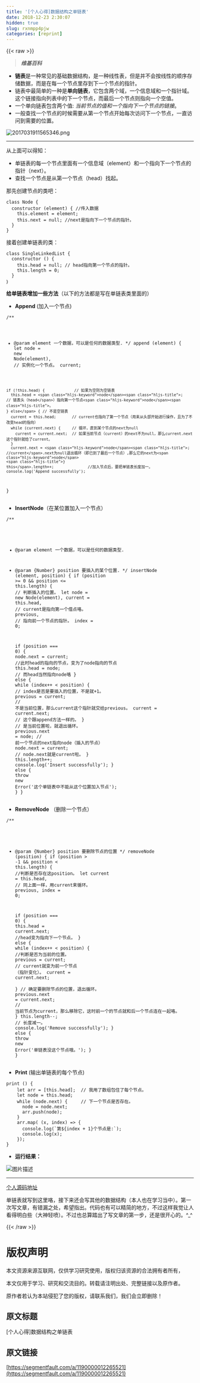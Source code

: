 ```yaml
---
title: '[个人心得]数据结构之单链表' 
date: 2018-12-23 2:30:07
hidden: true
slug: rxnmpp4pjw
categories: [reprint]
---
```


{{< raw >}}

                    
<blockquote><p><strong><em>维基百科</em></strong></p></blockquote>
<ul>
<li>
<strong>链表</strong>是一种常见的基础数据结构，是一种线性表，但是并不会按线性的顺序存储数据，而是在每一个节点里存到下一个节点的指针。</li>
<li>链表中最简单的一种是<strong>单向链表</strong>，它包含两个域，一个信息域和一个指针域。这个链接指向列表中的下一个节点，而最后一个节点则指向一个空值。</li>
<li>一个单向链表包含两个值: <em>当前节点的值和一个指向下一个节点的链接</em>。</li>
<li>一般查找一个节点的时候需要从第一个节点开始每次访问下一个节点，一直访问到需要的位置。</li>
</ul>
<p><span class="img-wrap"><img data-src="/img/bVZCHo?w=690&amp;h=69" src="https://static.alili.tech/img/bVZCHo?w=690&amp;h=69" alt="2017031911565346.png" title="2017031911565346.png" style="cursor: pointer; display: inline;"></span></p>
<hr>
<p>从上面可以得知：</p>
<ul>
<li>单链表的每一个节点里面有一个信息域（element）和一个指向下一个节点的指针（next）。</li>
<li>查找一个节点是从第一个节点（head）找起。</li>
</ul>
<p>那先创建节点的类吧：</p>
<div class="widget-codetool" style="display:none;">
      <div class="widget-codetool--inner">
      <span class="selectCode code-tool" data-toggle="tooltip" data-placement="top" title="" data-original-title="全选"></span>
      <span type="button" class="copyCode code-tool" data-toggle="tooltip" data-placement="top" data-clipboard-text="class Node {
  constructor (element) { //传入数据
    this.element = element;
    this.next = null; //next是指向下一个节点的指针。
  }
}" title="" data-original-title="复制"></span>
      <span type="button" class="saveToNote code-tool" data-toggle="tooltip" data-placement="top" title="" data-original-title="放进笔记"></span>
      </div>
      </div><pre class="hljs kotlin"><code><span class="hljs-class"><span class="hljs-keyword">class</span> <span class="hljs-title">Node</span> </span>{
  <span class="hljs-keyword">constructor</span> (element) { <span class="hljs-comment">//传入数据</span>
    <span class="hljs-keyword">this</span>.element = element;
    <span class="hljs-keyword">this</span>.next = <span class="hljs-literal">null</span>; <span class="hljs-comment">//next是指向下一个节点的指针。</span>
  }
}</code></pre>
<p>接着创建单链表的类：</p>
<div class="widget-codetool" style="display:none;">
      <div class="widget-codetool--inner">
      <span class="selectCode code-tool" data-toggle="tooltip" data-placement="top" title="" data-original-title="全选"></span>
      <span type="button" class="copyCode code-tool" data-toggle="tooltip" data-placement="top" data-clipboard-text="class SingleLinkedList {
  constructor () {
    this.head = null; // head指向第一个节点的指针。
    this.length = 0;
  }
｝" title="" data-original-title="复制"></span>
      <span type="button" class="saveToNote code-tool" data-toggle="tooltip" data-placement="top" title="" data-original-title="放进笔记"></span>
      </div>
      </div><pre class="hljs kotlin"><code><span class="hljs-class"><span class="hljs-keyword">class</span> <span class="hljs-title">SingleLinkedList</span> </span>{
  <span class="hljs-keyword">constructor</span> () {
    <span class="hljs-keyword">this</span>.head = <span class="hljs-literal">null</span>; <span class="hljs-comment">// head指向第一个节点的指针。</span>
    <span class="hljs-keyword">this</span>.length = <span class="hljs-number">0</span>;
  }
｝</code></pre>
<p><strong>给单链表增加一些方法</strong>（以下的方法都是写在单链表类里面的）</p>
<ul><li>
<strong>Append</strong> (加入一个节点)</li></ul>
<div class="widget-codetool" style="display:none;">
      <div class="widget-codetool--inner">
      <span class="selectCode code-tool" data-toggle="tooltip" data-placement="top" title="" data-original-title="全选"></span>
      <span type="button" class="copyCode code-tool" data-toggle="tooltip" data-placement="top" data-clipboard-text="/**
   * @param element 一个数据，可以是任何的数据类型.
   */
append (element) {
    let node = new Node(element), // 实例化一个节点。
        current;                 

    if (!this.head) {             // 如果为空则为空链表
      this.head = node;           // 链表头（head）指向第一个节点node。
    } else { // 不是空链表
      current = this.head;       // current也指向了第一个节点（用来从头部开始进行操作，且为了不改变head的指向）
      while (current.next) {     // 循环，直到某个节点的next为null
        current = current.next;  // 如果当前节点（current）的next不为null，那么current.next这个指针就给了current。
      }
      current.next = node;       //current.next为null退出循环（即已到了最后一个节点）,那么它的next为node
    }
    this.length++;               //加入节点后，要把单链表长度加一。
    console.log('Append successfully');
}" title="" data-original-title="复制"></span>
      <span type="button" class="saveToNote code-tool" data-toggle="tooltip" data-placement="top" title="" data-original-title="放进笔记"></span>
      </div>
      </div><pre class="hljs crmsh"><code>/**
   * @param element 一个数据，可以是任何的数据类型.
   */
append (element) {
    let <span class="hljs-keyword">node</span> <span class="hljs-title">= new</span> <span class="hljs-keyword">Node</span><span class="hljs-title">(element</span>), // 实例化一个节点。
        current;                 

    if (!this.head) {             // 如果为空则为空链表
      this.head = <span class="hljs-keyword">node</span><span class="hljs-title">;           // 链表头（head</span>）指向第一个节点<span class="hljs-keyword">node</span><span class="hljs-title">。
    } else</span> { // 不是空链表
      current = this.head;       // current也指向了第一个节点（用来从头部开始进行操作，且为了不改变head的指向）
      while (current.next) {     // 循环，直到某个节点的next为null
        current = current.next;  // 如果当前节点（current）的next不为null，那么current.next这个指针就给了current。
      }
      current.next = <span class="hljs-keyword">node</span><span class="hljs-title">;       //current</span>.next为null退出循环（即已到了最后一个节点）,那么它的next为<span class="hljs-keyword">node</span>
    <span class="hljs-title">}
    this</span>.length++;               //加入节点后，要把单链表长度加一。
    console.log('Append successfully');
}</code></pre>
<ul><li>
<strong>InsertNode</strong>（在某位置加入一个节点）</li></ul>
<div class="widget-codetool" style="display:none;">
      <div class="widget-codetool--inner">
      <span class="selectCode code-tool" data-toggle="tooltip" data-placement="top" title="" data-original-title="全选"></span>
      <span type="button" class="copyCode code-tool" data-toggle="tooltip" data-placement="top" data-clipboard-text="/**
   * @param element 一个数据，可以是任何的数据类型.
   * @param {Number} position 要插入的某个位置. 
   */
  insertNode (element, position) {
    if (position >= 0 &amp;&amp; position <= this.length) { // 判断插入的位置。
      let node = new Node(element),
        current = this.head,          // current是指向第一个借点咯。
        previous,                     // 指向前一个节点的指针。
        index = 0;

      if (position === 0) {
        node.next = current;         //此时head的指向的节点，变为了node指向的节点
        this.head = node;            // 而head当然指向node咯
      } else {
        while (index++ < position) { // index是否是要插入的位置，不是就+1。
          previous = current;        // 不是当前位置，那么current这个指针就交给previous。
          current = current.next;    // 这个跟append方法一样的。
        }                            // 是当前位置啦，就退出循环。
        previous.next = node;        // 前一个节点的next指向node（插入的节点）
        node.next = current;         // node.next就是current啦。
      }
      this.length++;
      console.log('Insert successfully');
    } else {
      throw new Error('这个单链表中不能从这个位置加入节点');
    }
  }" title="" data-original-title="复制"></span>
      <span type="button" class="saveToNote code-tool" data-toggle="tooltip" data-placement="top" title="" data-original-title="放进笔记"></span>
      </div>
      </div><pre class="hljs gradle"><code><span class="hljs-comment">/**
   * @param element 一个数据，可以是任何的数据类型.
   * @param {Number} position 要插入的某个位置. 
   */</span>
  insertNode (element, position) {
    <span class="hljs-keyword">if</span> (position &gt;= <span class="hljs-number">0</span> &amp;&amp; position &lt;= <span class="hljs-keyword">this</span>.length) { <span class="hljs-comment">// 判断插入的位置。</span>
      let node = <span class="hljs-keyword">new</span> Node(element),
        current = <span class="hljs-keyword">this</span>.head,          <span class="hljs-comment">// current是指向第一个借点咯。</span>
        <span class="hljs-keyword">previous</span>,                     <span class="hljs-comment">// 指向前一个节点的指针。</span>
        index = <span class="hljs-number">0</span>;

      <span class="hljs-keyword">if</span> (position === <span class="hljs-number">0</span>) {
        node.<span class="hljs-keyword">next</span> = current;         <span class="hljs-comment">//此时head的指向的节点，变为了node指向的节点</span>
        <span class="hljs-keyword">this</span>.head = node;            <span class="hljs-comment">// 而head当然指向node咯</span>
      } <span class="hljs-keyword">else</span> {
        <span class="hljs-keyword">while</span> (index++ &lt; position) { <span class="hljs-comment">// index是否是要插入的位置，不是就+1。</span>
          <span class="hljs-keyword">previous</span> = current;        <span class="hljs-comment">// 不是当前位置，那么current这个指针就交给previous。</span>
          current = current.<span class="hljs-keyword">next</span>;    <span class="hljs-comment">// 这个跟append方法一样的。</span>
        }                            <span class="hljs-comment">// 是当前位置啦，就退出循环。</span>
        <span class="hljs-keyword">previous</span>.<span class="hljs-keyword">next</span> = node;        <span class="hljs-comment">// 前一个节点的next指向node（插入的节点）</span>
        node.<span class="hljs-keyword">next</span> = current;         <span class="hljs-comment">// node.next就是current啦。</span>
      }
      <span class="hljs-keyword">this</span>.length++;
      console.log(<span class="hljs-string">'Insert successfully'</span>);
    } <span class="hljs-keyword">else</span> {
      <span class="hljs-keyword">throw</span> <span class="hljs-keyword">new</span> Error(<span class="hljs-string">'这个单链表中不能从这个位置加入节点'</span>);
    }
  }</code></pre>
<ul><li>
<strong>RemoveNode</strong> （删除一个节点）</li></ul>
<div class="widget-codetool" style="display:none;">
      <div class="widget-codetool--inner">
      <span class="selectCode code-tool" data-toggle="tooltip" data-placement="top" title="" data-original-title="全选"></span>
      <span type="button" class="copyCode code-tool" data-toggle="tooltip" data-placement="top" data-clipboard-text="/** 
   * @param {Number} position 要删除节点的位置
   */
  removeNode (position) {
    if (position > -1 &amp;&amp; position < this.length) { //判断是否存在这position。
      let current = this.head,         // 同上面一样，用current来循环。
        previous,
        index = 0;

      if (position === 0) {
        this.head = current.next;     //head变为指向下一个节点。
      } else {
        while (index++ < position) {  //判断是否为当前的位置。
          previous = current;         // current就变为前一个节点 （指针变化）。
          current = current.next;     
        }                             // 确定要删除节点的位置，退出循环。
        previous.next = current.next; // 当前节点为current，那么移除它，这时前一个的节点就和后一个节点连在一起咯。
      }
      this.length--;                  // 长度减一。
      console.log('Remove successfully');
    } else {
      throw new Error('单链表没这个节点哦。');
    }
}" title="" data-original-title="复制"></span>
      <span type="button" class="saveToNote code-tool" data-toggle="tooltip" data-placement="top" title="" data-original-title="放进笔记"></span>
      </div>
      </div><pre class="hljs gradle"><code><span class="hljs-comment">/** 
   * @param {Number} position 要删除节点的位置
   */</span>
  removeNode (position) {
    <span class="hljs-keyword">if</span> (position &gt; -<span class="hljs-number">1</span> &amp;&amp; position &lt; <span class="hljs-keyword">this</span>.length) { <span class="hljs-comment">//判断是否存在这position。</span>
      let current = <span class="hljs-keyword">this</span>.head,         <span class="hljs-comment">// 同上面一样，用current来循环。</span>
        <span class="hljs-keyword">previous</span>,
        index = <span class="hljs-number">0</span>;

      <span class="hljs-keyword">if</span> (position === <span class="hljs-number">0</span>) {
        <span class="hljs-keyword">this</span>.head = current.<span class="hljs-keyword">next</span>;     <span class="hljs-comment">//head变为指向下一个节点。</span>
      } <span class="hljs-keyword">else</span> {
        <span class="hljs-keyword">while</span> (index++ &lt; position) {  <span class="hljs-comment">//判断是否为当前的位置。</span>
          <span class="hljs-keyword">previous</span> = current;         <span class="hljs-comment">// current就变为前一个节点 （指针变化）。</span>
          current = current.<span class="hljs-keyword">next</span>;     
        }                             <span class="hljs-comment">// 确定要删除节点的位置，退出循环。</span>
        <span class="hljs-keyword">previous</span>.<span class="hljs-keyword">next</span> = current.<span class="hljs-keyword">next</span>; <span class="hljs-comment">// 当前节点为current，那么移除它，这时前一个的节点就和后一个节点连在一起咯。</span>
      }
      <span class="hljs-keyword">this</span>.length--;                  <span class="hljs-comment">// 长度减一。</span>
      console.log(<span class="hljs-string">'Remove successfully'</span>);
    } <span class="hljs-keyword">else</span> {
      <span class="hljs-keyword">throw</span> <span class="hljs-keyword">new</span> Error(<span class="hljs-string">'单链表没这个节点哦。'</span>);
    }
}</code></pre>
<ul><li>
<strong>Print</strong> (输出单链表的每个节点)</li></ul>
<div class="widget-codetool" style="display:none;">
      <div class="widget-codetool--inner">
      <span class="selectCode code-tool" data-toggle="tooltip" data-placement="top" title="" data-original-title="全选"></span>
      <span type="button" class="copyCode code-tool" data-toggle="tooltip" data-placement="top" data-clipboard-text="print () {
    let arr = [this.head];  // 我用了数组包住了每个节点。
    let node = this.head;
    while (node.next) {     // 下一个节点是否存在。
      node = node.next;
      arr.push(node);
    }
    arr.map( (x, index) => {
      console.log(`第${index + 1}个节点是:`);
      console.log(x);
    });
}" title="" data-original-title="复制"></span>
      <span type="button" class="saveToNote code-tool" data-toggle="tooltip" data-placement="top" title="" data-original-title="放进笔记"></span>
      </div>
      </div><pre class="hljs crmsh"><code>print () {
    let arr = [this.head];  // 我用了数组包住了每个节点。
    let <span class="hljs-keyword">node</span> <span class="hljs-title">= this</span>.head;
    while (<span class="hljs-keyword">node</span>.<span class="hljs-title">next</span>) {     // 下一个节点是否存在。
      <span class="hljs-keyword">node</span> <span class="hljs-title">= node</span>.next;
      arr.push(<span class="hljs-keyword">node</span><span class="hljs-title">);
    }
    arr</span>.map( (x, index) =&gt; {
      console.log(`第${index + <span class="hljs-number">1</span>}个节点是:`);
      console.log(x);
    });
}</code></pre>
<ul><li><strong>运行结果：</strong></li></ul>
<p><span class="img-wrap"><img data-src="/img/bVZCYD?w=745&amp;h=285" src="https://static.alili.tech/img/bVZCYD?w=745&amp;h=285" alt="图片描述" title="图片描述" style="cursor: pointer;"></span></p>
<hr>
<p><a href="https://github.com/bepromising/-dataStructure/blob/master/linkedList/singleLinkedList.js" rel="nofollow noreferrer" target="_blank">个人源码地址</a></p>
<p>单链表就写到这里咯，接下来还会写其他的数据结构（本人也在学习当中）。第一次写文章，有错漏之处，希望指出。代码也有可以精简的地方，不过这样我觉让人看得明白些（大神轻喷）。不过也总算踏出了写文章的第一步，还是很开心的。^_^</p>

                
{{< /raw >}}

# 版权声明
本文资源来源互联网，仅供学习研究使用，版权归该资源的合法拥有者所有，

本文仅用于学习、研究和交流目的。转载请注明出处、完整链接以及原作者。

原作者若认为本站侵犯了您的版权，请联系我们，我们会立即删除！

## 原文标题
[个人心得]数据结构之单链表

## 原文链接
[https://segmentfault.com/a/1190000012265521](https://segmentfault.com/a/1190000012265521)

